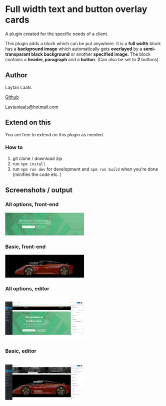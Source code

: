 # Full width text and button overlay cards

A plugin created for the specific needs of a client.

This plugin adds a block which can be put anywhere.
It is a **full width** block has a **background image** which automatically gets **overlayed** by a **semi-transparant black background** or another **specified image.**
The block contains a **header, paragraph** and a **button**. (Can also be set to **2** buttons).

## Author

Laytan Laats

[Github](https://www.github.com/laytan)

[Laytanlaats@hotmail.com](mailto:laytanlaats@hotmail.com)

## Extend on this

You are free to extend on this plugin as needed.

### How to

1. git clone / download zip
2. run `npm install`
3. run `npm run dev` for development and `npm run build` when you're done (minifies the code etc. )

## Screenshots / output

### All options, front-end

<img alt="All options front-end" src="./images/screenshot_4.png" style="width: 50%; height: auto;">

### Basic, front-end

<img alt="Front-end minimal options" src="./images/screenshot_3.png" style="width: 50%; height: auto;">

### All options, editor

<img alt="Editor all options" src="./images/screenshot_2.png" style="width: 50%; height: auto;">

### Basic, editor

<img alt="Editor minimal options" src="./images/screenshot_1.png" style="width: 50%; height: auto;">
